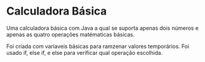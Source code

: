 # Calculadora Básica
Uma calculadora básica com Java a qual se suporta apenas dois números e apenas as quatro operações matématicas básicas. 

Foi criada com varíaveis básicas para ramzenar valores temporários. Foi usado if, else if, e else para verificar qual operação escolhida.

